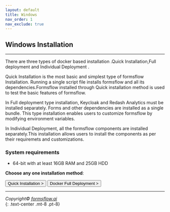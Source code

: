```yaml
---
layout: default
title: Windows 
nav_order: 1
nav_exclude: true
---
```


## Windows Installation


---

There are three types of docker based installation .Quick Installation,Full deployment and Individual Deployment .  

Quick Installation is the most basic and simplest type of formsflow Installation. Running a single script file installs formsflow and all its dependencies.Formsflow installed through Quick installation method is used to test the basic features of formsflow.  

In Full deployment type installation, Keycloak and Redash Analytics must be installed separately. Forms and other dependencies are installed as a single bundle. This type installation enables users to customize formsflow by modifying environment variables.  

In Individual Deployment, all the formsflow components are installed separately.This installation allows users to install the components as per their requiremets and customizations. 

### System requirements
 
- 64-bit with at least 16GB RAM and 25GB HDD  


**Choose any one installation method**:  

<a href="/forms-flow-installation-doc/Pages/Docker_Based/QuickInstallation.html" ><button type="button" name="button" class="btn mr-3">Quick Installation ></button></a>
<a href="/forms-flow-installation-doc/Pages/Docker_Based/DockerFull.html" ><button type="button" name="button" class="btn mr-3">Docker Full Deployment ></button></a>



---

  *Copyright© [formsflow.ai](https://formsflow.ai/)*   
  {: .text-center .mt-8 .pt-8}